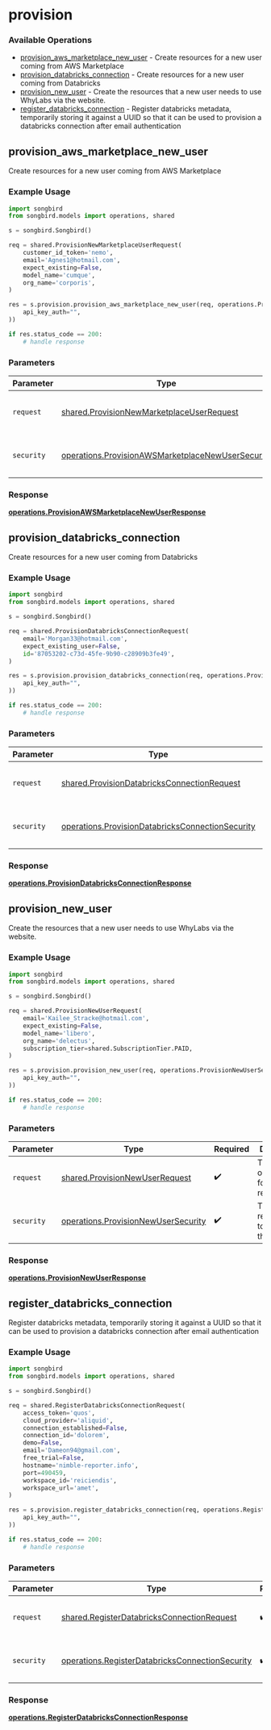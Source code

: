 # provision

### Available Operations

* [provision_aws_marketplace_new_user](#provision_aws_marketplace_new_user) - Create resources for a new user coming from AWS Marketplace
* [provision_databricks_connection](#provision_databricks_connection) - Create resources for a new user coming from Databricks
* [provision_new_user](#provision_new_user) - Create the resources that a new user needs to use WhyLabs via the website.
* [register_databricks_connection](#register_databricks_connection) - Register databricks metadata, temporarily storing it against a UUID so that it can be used to provision a databricks connection after email authentication

## provision_aws_marketplace_new_user

Create resources for a new user coming from AWS Marketplace

### Example Usage

```python
import songbird
from songbird.models import operations, shared

s = songbird.Songbird()

req = shared.ProvisionNewMarketplaceUserRequest(
    customer_id_token='nemo',
    email='Agnes1@hotmail.com',
    expect_existing=False,
    model_name='cumque',
    org_name='corporis',
)

res = s.provision.provision_aws_marketplace_new_user(req, operations.ProvisionAWSMarketplaceNewUserSecurity(
    api_key_auth="",
))

if res.status_code == 200:
    # handle response
```

### Parameters

| Parameter                                                                                                              | Type                                                                                                                   | Required                                                                                                               | Description                                                                                                            |
| ---------------------------------------------------------------------------------------------------------------------- | ---------------------------------------------------------------------------------------------------------------------- | ---------------------------------------------------------------------------------------------------------------------- | ---------------------------------------------------------------------------------------------------------------------- |
| `request`                                                                                                              | [shared.ProvisionNewMarketplaceUserRequest](../../models/shared/provisionnewmarketplaceuserrequest.md)                 | :heavy_check_mark:                                                                                                     | The request object to use for the request.                                                                             |
| `security`                                                                                                             | [operations.ProvisionAWSMarketplaceNewUserSecurity](../../models/operations/provisionawsmarketplacenewusersecurity.md) | :heavy_check_mark:                                                                                                     | The security requirements to use for the request.                                                                      |


### Response

**[operations.ProvisionAWSMarketplaceNewUserResponse](../../models/operations/provisionawsmarketplacenewuserresponse.md)**


## provision_databricks_connection

Create resources for a new user coming from Databricks

### Example Usage

```python
import songbird
from songbird.models import operations, shared

s = songbird.Songbird()

req = shared.ProvisionDatabricksConnectionRequest(
    email='Morgan33@hotmail.com',
    expect_existing_user=False,
    id='87053202-c73d-45fe-9b90-c28909b3fe49',
)

res = s.provision.provision_databricks_connection(req, operations.ProvisionDatabricksConnectionSecurity(
    api_key_auth="",
))

if res.status_code == 200:
    # handle response
```

### Parameters

| Parameter                                                                                                            | Type                                                                                                                 | Required                                                                                                             | Description                                                                                                          |
| -------------------------------------------------------------------------------------------------------------------- | -------------------------------------------------------------------------------------------------------------------- | -------------------------------------------------------------------------------------------------------------------- | -------------------------------------------------------------------------------------------------------------------- |
| `request`                                                                                                            | [shared.ProvisionDatabricksConnectionRequest](../../models/shared/provisiondatabricksconnectionrequest.md)           | :heavy_check_mark:                                                                                                   | The request object to use for the request.                                                                           |
| `security`                                                                                                           | [operations.ProvisionDatabricksConnectionSecurity](../../models/operations/provisiondatabricksconnectionsecurity.md) | :heavy_check_mark:                                                                                                   | The security requirements to use for the request.                                                                    |


### Response

**[operations.ProvisionDatabricksConnectionResponse](../../models/operations/provisiondatabricksconnectionresponse.md)**


## provision_new_user

Create the resources that a new user needs to use WhyLabs via the website.

### Example Usage

```python
import songbird
from songbird.models import operations, shared

s = songbird.Songbird()

req = shared.ProvisionNewUserRequest(
    email='Kailee_Stracke@hotmail.com',
    expect_existing=False,
    model_name='libero',
    org_name='delectus',
    subscription_tier=shared.SubscriptionTier.PAID,
)

res = s.provision.provision_new_user(req, operations.ProvisionNewUserSecurity(
    api_key_auth="",
))

if res.status_code == 200:
    # handle response
```

### Parameters

| Parameter                                                                                  | Type                                                                                       | Required                                                                                   | Description                                                                                |
| ------------------------------------------------------------------------------------------ | ------------------------------------------------------------------------------------------ | ------------------------------------------------------------------------------------------ | ------------------------------------------------------------------------------------------ |
| `request`                                                                                  | [shared.ProvisionNewUserRequest](../../models/shared/provisionnewuserrequest.md)           | :heavy_check_mark:                                                                         | The request object to use for the request.                                                 |
| `security`                                                                                 | [operations.ProvisionNewUserSecurity](../../models/operations/provisionnewusersecurity.md) | :heavy_check_mark:                                                                         | The security requirements to use for the request.                                          |


### Response

**[operations.ProvisionNewUserResponse](../../models/operations/provisionnewuserresponse.md)**


## register_databricks_connection

Register databricks metadata, temporarily storing it against a UUID so that it can be used to provision a databricks connection after email authentication

### Example Usage

```python
import songbird
from songbird.models import operations, shared

s = songbird.Songbird()

req = shared.RegisterDatabricksConnectionRequest(
    access_token='quos',
    cloud_provider='aliquid',
    connection_established=False,
    connection_id='dolorem',
    demo=False,
    email='Dameon94@gmail.com',
    free_trial=False,
    hostname='nimble-reporter.info',
    port=490459,
    workspace_id='reiciendis',
    workspace_url='amet',
)

res = s.provision.register_databricks_connection(req, operations.RegisterDatabricksConnectionSecurity(
    api_key_auth="",
))

if res.status_code == 200:
    # handle response
```

### Parameters

| Parameter                                                                                                          | Type                                                                                                               | Required                                                                                                           | Description                                                                                                        |
| ------------------------------------------------------------------------------------------------------------------ | ------------------------------------------------------------------------------------------------------------------ | ------------------------------------------------------------------------------------------------------------------ | ------------------------------------------------------------------------------------------------------------------ |
| `request`                                                                                                          | [shared.RegisterDatabricksConnectionRequest](../../models/shared/registerdatabricksconnectionrequest.md)           | :heavy_check_mark:                                                                                                 | The request object to use for the request.                                                                         |
| `security`                                                                                                         | [operations.RegisterDatabricksConnectionSecurity](../../models/operations/registerdatabricksconnectionsecurity.md) | :heavy_check_mark:                                                                                                 | The security requirements to use for the request.                                                                  |


### Response

**[operations.RegisterDatabricksConnectionResponse](../../models/operations/registerdatabricksconnectionresponse.md)**

